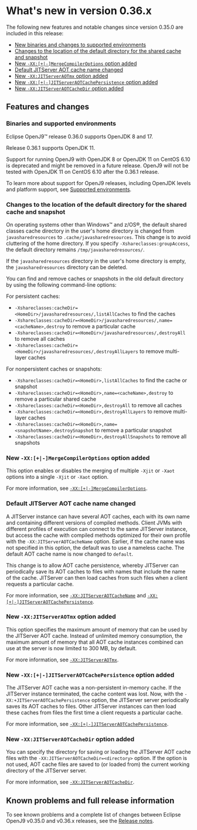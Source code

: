 <!--
* Copyright (c) 2017, 2023 IBM Corp. and others
*
* This program and the accompanying materials are made
* available under the terms of the Eclipse Public License 2.0
* which accompanies this distribution and is available at
* https://www.eclipse.org/legal/epl-2.0/ or the Apache
* License, Version 2.0 which accompanies this distribution and
* is available at https://www.apache.org/licenses/LICENSE-2.0.
*
* This Source Code may also be made available under the
* following Secondary Licenses when the conditions for such
* availability set forth in the Eclipse Public License, v. 2.0
* are satisfied: GNU General Public License, version 2 with
* the GNU Classpath Exception [1] and GNU General Public
* License, version 2 with the OpenJDK Assembly Exception [2].
*
* [1] https://www.gnu.org/software/classpath/license.html
* [2] https://openjdk.org/legal/assembly-exception.html
*
* SPDX-License-Identifier: EPL-2.0 OR Apache-2.0 OR GPL-2.0-only WITH Classpath-exception-2.0 OR GPL-2.0-only WITH OpenJDK-assembly-exception-1.0
-->

# What's new in version 0.36.x

The following new features and notable changes since version 0.35.0 are included in this release:

- [New binaries and changes to supported environments](#binaries-and-supported-environments)
- [Changes to the location of the default directory for the shared cache and snapshot](#changes-to-the-location-of-the-default-directory-for-the-shared-cache-and-snapshot)
- [New `-XX:[+|-]MergeCompilerOptions` option added](#new-xx-mergecompileroptions-option-added)
- [Default JITServer AOT cache name changed](#default-jitserver-aot-cache-name-changed)
- [New `-XX:JITServerAOTmx` option added](#new-xxjitserveraotmx-option-added)
- [New `-XX:[+|-]JITServerAOTCachePersistence` option added](#new-xx-jitserveraotcachepersistence-option-added)
- [New `-XX:JITServerAOTCacheDir` option added](#new-xxjitserveraotcachedir-option-added)

## Features and changes

### Binaries and supported environments

Eclipse OpenJ9&trade; release 0.36.0 supports OpenJDK 8 and 17.

Release 0.36.1 supports OpenJDK 11.

Support for running OpenJ9 with OpenJDK 8 or OpenJDK 11 on CentOS 6.10 is deprecated and might be removed in a future release. OpenJ9 will not be tested with OpenJDK 11 on CentOS 6.10 after the 0.36.1 release.

To learn more about support for OpenJ9 releases, including OpenJDK levels and platform support, see [Supported environments](openj9_support.md).

### Changes to the location of the default directory for the shared cache and snapshot

On operating systems other than Windows&trade; and z/OS&reg;, the default shared classes cache directory in the user's home directory is changed from `javasharedresources` to `.cache/javasharedresources`. This change is to avoid cluttering of the home directory. If you specify `-Xshareclasses:groupAccess`, the default directory remains `/tmp/javasharedresources/`.

If the `javasharedresources` directory in the user's home directory is empty, the `javasharedresources` directory can be deleted.

You can find and remove caches or snapshots in the old default directory by using the following command-line options:

For persistent caches:

- `-Xshareclasses:cacheDir=<HomeDir>/javasharedresources/,listAllCaches` to find the caches
- `-Xshareclasses:cacheDir=<HomeDir>/javasharedresources/,name=<cacheName>,destroy` to remove a particular cache
- `-Xshareclasses:cacheDir=<HomeDir>/javasharedresources/,destroyAll` to remove all caches
- `-Xshareclasses:cacheDir=<HomeDir>/javasharedresources/,destroyAllLayers` to remove multi-layer caches

For nonpersistent caches or snapshots:

- `-Xshareclasses:cacheDir=<HomeDir>,listAllCaches` to find the cache or snapshot
- `-Xshareclasses:cacheDir=<HomeDir>,name=<cacheName>,destroy` to remove a particular shared cache
- `-Xshareclasses:cacheDir=<HomeDir>,destroyAll` to remove all caches
- `-Xshareclasses:cacheDir=<HomeDir>,destroyAllLayers` to remove multi-layer caches
- `-Xshareclasses:cacheDir=<HomeDir>,name=<snapshotName>,destroySnapshot` to remove a particular snapshot
- `-Xshareclasses:cacheDir=<HomeDir>,destroyAllSnapshots` to remove all snapshots

### New `-XX:[+|-]MergeCompilerOptions` option added

This option enables or disables the merging of multiple `-Xjit` or `-Xaot` options into a single `-Xjit` or `-Xaot` option.

For more information, see [`-XX:[+|-]MergeCompilerOptions`](xxmergecompileroptions.md).

### Default JITServer AOT cache name changed

A JITServer instance can have several AOT caches, each with its own name and containing different versions of compiled methods. Client JVMs with different profiles of execution can connect to the same JITServer instance, but access the cache with compiled methods optimized for their own profile with the `-XX:JITServerAOTCacheName` option. Earlier, if the cache name was not specified in this option, the default was to use a nameless cache. The default AOT cache name is now changed to `default`.

This change is to allow AOT cache persistence, whereby JITServer can periodically save its AOT caches to files with names that include the name of the cache. JITServer can then load caches from such files when a client requests a particular cache.

For more information, see [`-XX:JITServerAOTCacheName`](xxjitserveraotcachename.md) and [`-XX:[+|-]JITServerAOTCachePersistence`](xxjitserveraotcachepersistence.md).

### New `-XX:JITServerAOTmx` option added

This option specifies the maximum amount of memory that can be used by the JITServer AOT cache. Instead of unlimited memory consumption, the maximum amount of memory that all AOT cache instances combined can use at the server is now limited to 300 MB, by default.

For more information, see [`-XX:JITServerAOTmx`](xxjitserveraotmx.md).

### New `-XX:[+|-]JITServerAOTCachePersistence` option added

The JITServer AOT cache was a non-persistent in-memory cache. If the JITServer instance terminated, the cache content was lost. Now, with the `-XX:+JITServerAOTCachePersistence` option, the JITServer server periodically saves its AOT caches to files. Other JITServer instances can then load these caches from files the first time a client requests a particular cache.

For more information, see [`-XX:[+|-]JITServerAOTCachePersistence`](xxjitserveraotcachepersistence.md).

### New `-XX:JITServerAOTCacheDir` option added

You can specify the directory for saving or loading the JITServer AOT cache files with the `-XX:JITServerAOTCacheDir=<directory>` option. If the option is not used, AOT cache files are saved to (or loaded from) the current working directory of the JITServer server.

For more information, see [`-XX:JITServerAOTCacheDir`](xxjitserveraotcachedir.md).

## Known problems and full release information

To see known problems and a complete list of changes between Eclipse OpenJ9 v0.35.0 and v0.36.x releases, see the [Release notes](https://github.com/eclipse-openj9/openj9/blob/master/doc/release-notes/0.36/0.36.md).

<!-- ==== END OF TOPIC ==== version0.36.md ==== -->
